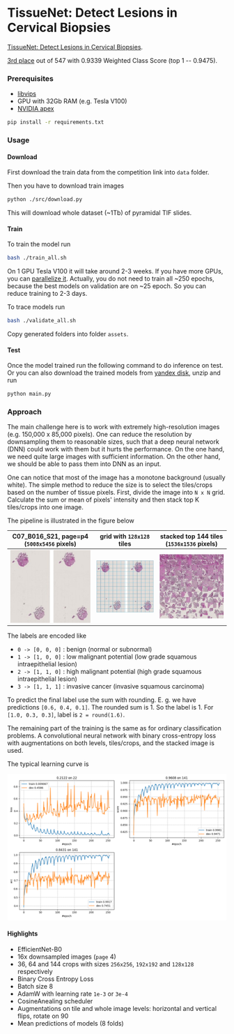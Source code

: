 # TissueNet: Detect Lesions in Cervical Biopsies

[TissueNet: Detect Lesions in Cervical Biopsies](https://www.drivendata.org/competitions/67/competition-cervical-biopsy/).

[3rd place](https://www.drivendata.org/competitions/67/competition-cervical-biopsy/leaderboard/)
out of 547 with 0.9339 Weighted Class Score (top 1 -- 0.9475).

### Prerequisites

- [libvips](https://libvips.github.io/libvips/install.html)
- GPU with 32Gb RAM (e.g. Tesla V100)
- [NVIDIA apex](https://github.com/NVIDIA/apex)

```bash
pip install -r requirements.txt
```

### Usage

#### Download

First download the train data from the competition link into `data` folder.

Then you have to download train images

```bash
python ./src/download.py
```

This will download whole dataset (~1Tb) of pyramidal TIF slides.

#### Train

To train the model run

```bash
bash ./train_all.sh
```

On 1 GPU Tesla V100 it will take around 2-3 weeks. If you have more GPUs,
you can [parallelize it](https://www.gnu.org/software/parallel/). Actually,
you do not need to train all ~250 epochs, because the best models on validation
are on ~25 epoch. So you can reduce training to 2-3 days.

To trace models run

```bash
bash ./validate_all.sh
```

Copy generated folders into folder `assets`.

#### Test

Once the model trained run the following command to do inference on test.
Or you can also download the trained models from [yandex disk](https://yadi.sk/d/85zam_5YNLTcQg),
unzip and run

```bash
python main.py
```

### Approach

The main challenge here is to work with extremely high-resolution images (e.g. 150,000 x 85,000 pixels).
One can reduce the resolution by downsampling them to reasonable sizes, such that a deep neural network (DNN)
could work with them but it hurts the performance. On the one hand, we need quite large images with
sufficient information. On the other hand, we should be able to pass them into DNN as an input.

One can notice that most of the image has a monotone background (usually white). The simple
method to reduce the size is to select the tiles/crops based on the number of tissue pixels.
First, divide the image into `N x N` grid. Calculate the sum or mean of pixels' intensity
and then stack top K tiles/crops into one image.

The pipeline is illustrated in the figure below

| C07_B016_S21, page=p4 (`5008x5456` pixels) | grid with `128x128` tiles | stacked top 144 tiles (`1536x1536` pixels) |
|---|---|---|
| ![](./imgs/C07_B016_S21_p4_5008_5456_small.JPG) | ![](./imgs/C07_B016_S21_p4_5008_5456_grid_small.JPG)| ![](./imgs/C07_B016_S21_p4_5008_5456_s128_t144_small.JPG) |

The labels are encoded like

- `0 -> [0, 0, 0]` : benign (normal or subnormal)
- `1 -> [1, 0, 0]` : low malignant potential (low grade squamous intraepithelial lesion)
- `2 -> [1, 1, 0]` : high malignant potential (high grade squamous intraepithelial lesion)
- `3 -> [1, 1, 1]` : invasive cancer (invasive squamous carcinoma)

To predict the final label use the sum with rounding. E. g. we have predictions `[0.6, 0.4, 0.1]`.
The rounded sum is 1. So the label is 1. For `[1.0, 0.3, 0.3]`, label is `2 = round(1.6)`.

The remaining part of the training is the same as for ordinary classification problems.
A convolutional neural network with binary cross-entropy loss with augmentations
on both levels, tiles/crops, and the stacked image is used.

The typical learning curve is

![](./imgs/evolution.png)

#### Highlights

- EfficientNet-B0
- 16x downsampled images (`page` 4)
- 36, 64 and 144 crops with sizes `256x256`, `192x192` and `128x128` respectively
- Binary Cross Entropy Loss
- Batch size 8
- AdamW with learning rate `1e-3` or `3e-4`
- CosineAnealing scheduler
- Augmentations on tile and whole image levels: horizontal and vertical flips, rotate on 90
- Mean predictions of models (8 folds)
